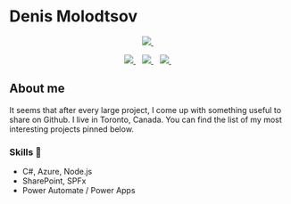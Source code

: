 # Denis Molodtsov

<p align='center'>
   <a href="https://spcomics.ca" title="SharePoint comics from Denis Molodtsov">
     <img src="https://img.shields.io/badge/Sp_comics-blog-%23025a5f.svg?&style=for-the-badge&logoColor=white" />
  </a>&nbsp;&nbsp;     
</p>  


<p align='center'>  
  <a href="https://www.linkedin.com/in/molodtsovd/">
     <img src="https://img.shields.io/badge/linkedin-%230077B5.svg?&style=for-the-badge&logo=linkedin&logoColor=white" />
  </a>&nbsp;&nbsp; 
   <a href="https://www.linkedin.com/pulse/run-multiple-instances-ms-teams-denis-molodtsov">
     <img src="https://img.shields.io/badge/linkedin_Blog-%230077B5.svg?&style=for-the-badge&logo=linkedin&logoColor=white" />
  </a>&nbsp;&nbsp;
   <a href="https://twitter.com/Zerg00s">
     <img src="https://img.shields.io/badge/twitter-%231DA1F2.svg?&style=for-the-badge&logo=twitter&logoColor=white&countColor=%232ea44f" />
  </a>&nbsp;&nbsp;
</p>


## About me
It seems that after every large project, I come up with something useful to share on Github. I live in Toronto, Canada. You can find the list of my most interesting projects pinned below.

### Skills 💪
- C#, Azure, Node.js
- SharePoint, SPFx
- Power Automate / Power Apps 
